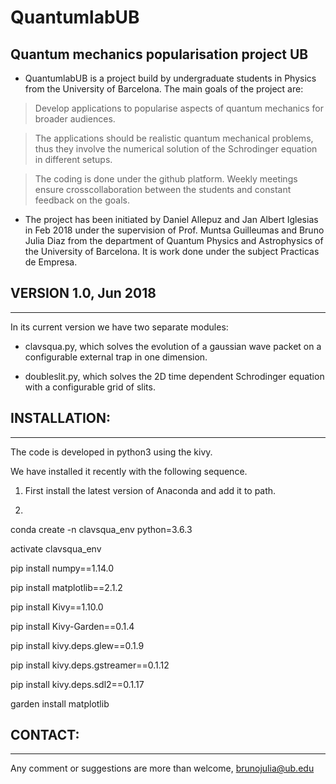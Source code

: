# QuantumlabUB
## Quantum mechanics popularisation project UB

* QuantumlabUB is a project build by undergraduate students in 
Physics from the University of Barcelona. The main goals of the 
project are:

> Develop applications to popularise aspects of quantum 
mechanics for broader audiences. 

> The applications should be realistic quantum mechanical problems, thus 
they involve the numerical solution of the Schrodinger equation in 
different setups. 

> The coding is done under the github platform. Weekly meetings ensure crosscollaboration between the students and constant feedback on the goals. 


* The project has been initiated by Daniel Allepuz and Jan Albert Iglesias 
in Feb 2018 under the supervision of Prof. Muntsa Guilleumas and 
Bruno Julia Diaz from the department of Quantum Physics and Astrophysics 
of the University of Barcelona. It is work done under the subject Practicas 
de Empresa. 

## VERSION 1.0, Jun 2018
---------------------

In its current version we have two separate modules:

- clavsqua.py, which solves the evolution of a gaussian wave packet on a configurable external trap in one dimension. 

- doubleslit.py, which solves the 2D time dependent Schrodinger equation with 
a configurable grid of slits. 



## INSTALLATION:
---------------------

The code is developed in python3 using the kivy.  

We have installed it recently with the following sequence.

1) First install the latest version of Anaconda and add it to path.

2) 
conda create -n clavsqua_env python=3.6.3

activate clavsqua_env

pip install numpy==1.14.0

pip install matplotlib==2.1.2

pip install Kivy==1.10.0

pip install Kivy-Garden==0.1.4

pip install kivy.deps.glew==0.1.9

pip install kivy.deps.gstreamer==0.1.12

pip install kivy.deps.sdl2==0.1.17

garden install matplotlib

## CONTACT:
---------------------
Any comment or suggestions are more than welcome, brunojulia@ub.edu
